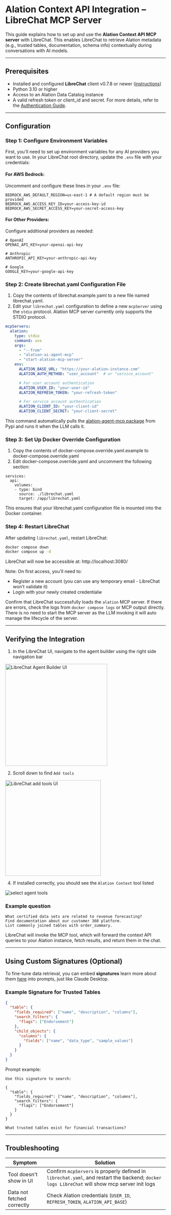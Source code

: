 # Alation Context API Integration – LibreChat MCP Server

This guide explains how to set up and use the **Alation Context API MCP server** with LibreChat. This enables LibreChat to retrieve Alation metadata (e.g., trusted tables, documentation, schema info) contextually during conversations with AI models.

---

## Prerequisites

- Installed and configured **LibreChat** client v0.7.8 or newer ([instructions](https://www.librechat.ai/docs/quick_start/local_setup))
- Python 3.10 or higher
- Access to an Alation Data Catalog instance
- A valid refresh token or client_id and secret. For more details, refer to the [Authentication Guide](https://github.com/Alation/alation-ai-agent-sdk/blob/main/guides/authentication.md).

---

## Configuration

### Step 1: Configure Environment Variables

First, you'll need to set up environment variables for any AI providers you want to use. In your LibreChat root directory, update the `.env` file with your credentials:

#### For AWS Bedrock:
Uncomment and configure these lines in your `.env` file:
```env
BEDROCK_AWS_DEFAULT_REGION=us-east-1 # A default region must be provided
BEDROCK_AWS_ACCESS_KEY_ID=your-access-key-id
BEDROCK_AWS_SECRET_ACCESS_KEY=your-secret-access-key
```

#### For Other Providers:
Configure additional providers as needed:
```
# OpenAI
OPENAI_API_KEY=your-openai-api-key

# Anthropic
ANTHROPIC_API_KEY=your-anthropic-api-key

# Google
GOOGLE_KEY=your-google-api-key
```

### Step 2: Create librechat.yaml Configuration File

1. Copy the contents of librechat.example.yaml to a new file named librechat.yaml.
2. Edit your `librechat.yaml` configuration to define a new `mcpServer` using the `stdio` protocol. Alation MCP server currently only supports the STDIO protocol.


```yaml
mcpServers:
  alation:
    type: stdio
    command: uvx
    args:
      - "--from"
      - "alation-ai-agent-mcp"
      - "start-alation-mcp-server"
    env:
      ALATION_BASE_URL: "https://your-alation-instance.com"
      ALATION_AUTH_METHOD: "user_account"  # or "service_account"

      # For user account authentication
      ALATION_USER_ID: "your-user-id"
      ALATION_REFRESH_TOKEN: "your-refresh-token"

      # For service account authentication
      ALATION_CLIENT_ID: "your-client-id"
      ALATION_CLIENT_SECRET: "your-client-secret"
```
This command automatically pulls the [alation-agent-mcp package](https://pypi.org/project/alation-ai-agent-mcp/) from Pypi and runs it when the LLM calls it.


### Step 3: Set Up Docker Override Configuration
1. Copy the contents of docker-compose.override.yaml.example to docker-compose.override.yaml
2. Edit docker-compose.override.yaml and uncomment the following section:
```
services:
  api:
    volumes:
    - type: bind
      source: ./librechat.yaml
      target: /app/librechat.yaml
```
This ensures that your librechat.yaml configuration file is mounted into the Docker container.

### Step 4: Restart LibreChat

After updating `librechat.yaml`, restart LibreChat:

```bash
docker compose down
docker compose up -d
```
LibreChat will now be accessible at: http://localhost:3080/

Note: On first access, you'll need to:
- Register a new account (you can use any temporary email - LibreChat won't validate it)
- Login with your newly created credentialw


Confirm that LibreChat successfully loads the `alation` MCP server. If there are errors, check the logs from `docker compose logs` or MCP output directly. There is no need to start the MCP server as the LLM invoking it will auto manage the lifecycle of the server.

---

## Verifying the Integration

1. In the LibreChat UI, navigate to the agent builder using the right side navigation bar

<img width="320" alt="LibreChat Agent Builder UI" src="./images/librechat-agent-builder-ui.png" />

2. Scroll down to find `Add tools`

<img width="300" alt="LibreChat add tools UI" src="./images/librechat-agent-builder-add-tools.png" />

4. If installed correctly, you should see the `Alation Context` tool listed

![select agent tools](./images/librechat-select-agent-tools.jpg)

### Example question
```text
What certified data sets are related to revenue forecasting?
Find documentation about our customer 360 platform.
List commonly joined tables with order_summary.
```

LibreChat will invoke the MCP tool, which will forward the context API queries to your Alation instance, fetch results, and return them in the chat.

---

## Using Custom Signatures (Optional)

To fine-tune data retrieval, you can embed **signatures** learn more about them [here](../signature.md) into prompts, just like Claude Desktop.

### Example Signature for Trusted Tables

```json
{
  "table": {
    "fields_required": ["name", "description", "columns"],
    "search_filters": {
      "flags": ["Endorsement"]
    },
    "child_objects": {
      "columns": {
        "fields": ["name", "data_type", "sample_values"]
      }
    }
  }
}
```

Prompt example:

```
Use this signature to search:

{
  "table": {
    "fields_required": ["name", "description", "columns"],
    "search_filters": {
      "flags": ["Endorsement"]
    }
  }
}

What trusted tables exist for financial transactions?
```

---

## Troubleshooting

| Symptom | Solution |
|--------|----------|
| Tool doesn't show in UI | Confirm `mcpServers` is properly defined in `librechat.yaml`, and restart the backend; `docker logs LibreChat` will show mcp server init logs |
| Data not fetched correctly | Check Alation credentials (`USER_ID`, `REFRESH_TOKEN`, `ALATION_API_BASE`) |